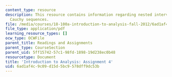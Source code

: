 ```yaml
---
content_type: resource
description: This resource contains information regarding nested intervals, Bolzano-Weierstrass  theorem,
  Cauchy sequences.
file: /media/courses/18-100a-introduction-to-analysis-fall-2012/6ad1af4c9c09d15d5bc9578dff9dc53b_MIT18_100AF12_Assign_4.pdf
file_type: application/pdf
learning_resource_types: []
ocw_type: OCWFile
parent_title: Readings and Assignments
parent_type: CourseSection
parent_uid: 5ff15742-57c1-98fd-1898-19d238ec0b48
resourcetype: Document
title: 'Introduction to Analysis: Assignment 4'
uid: 6ad1af4c-9c09-d15d-5bc9-578dff9dc53b
---
```

